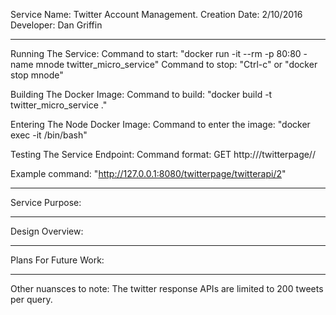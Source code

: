 Service Name: Twitter Account Management.
Creation Date: 2/10/2016
Developer: Dan Griffin

**********************************************************************
Running The Service:
Command to start:
"docker run -it --rm -p 80:80 -name mnode twitter_micro_service"
Command to stop:
"Ctrl-c"
or
"docker stop mnode"

Building The Docker Image:
Command to build:
"docker build -t twitter_micro_service ."

Entering The Node Docker Image:
Command to enter the image:
"docker exec -it <container id> /bin/bash"

Testing The Service Endpoint:
Command format:
GET http://<service url>/twitterpage/<valid twitter screen_name>/<number of tweets to return>

Example command:
"http://127.0.0.1:8080/twitterpage/twitterapi/2"

**********************************************************************
Service Purpose:


**********************************************************************
Design Overview:


**********************************************************************
Plans For Future Work:


**********************************************************************
Other nuansces to note:
The twitter response APIs are limited to 200 tweets per query.
